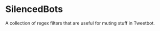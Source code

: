 SilencedBots
============

A collection of regex filters that are useful for muting stuff in Tweetbot.